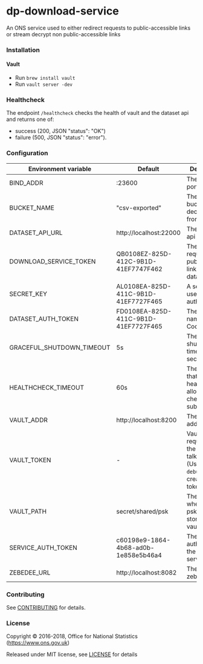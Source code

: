 # dp-download-service

An ONS service used to either redirect requests to public-accessible links or stream decrypt non public-accessible links

### Installation

#### Vault

- Run `brew install vault`
- Run `vault server -dev`

### Healthcheck

The endpoint `/healthcheck` checks the health of vault and the dataset api and returns one of:

- success (200, JSON "status": "OK")
- failure (500, JSON "status": "error").

### Configuration

| Environment variable       | Default                                     | Description
| -------------------------- | --------------------------------------------| -----------
| BIND_ADDR                  | :23600                                      | The host and port to bind to
| BUCKET_NAME                | "csv-exported"                              | The s3 bucket to decrypt files from
| DATASET_API_URL            | http://localhost:22000                      | The dataset api url
| DOWNLOAD_SERVICE_TOKEN     | QB0108EZ-825D-412C-9B1D-41EF7747F462        | The token to request public/private links from dataset api
| SECRET_KEY                 | AL0108EA-825D-411C-9B1D-41EF7727F465        | A secret key used authentication
| DATASET_AUTH_TOKEN         | FD0108EA-825D-411C-9B1D-41EF7727F465        | The host name for the CodeList API
| GRACEFUL_SHUTDOWN_TIMEOUT  | 5s                                          | The graceful shutdown timeout in seconds
| HEALTHCHECK_TIMEOUT        | 60s                                         | The timeout that the healthcheck allows for checked subsystems
| VAULT_ADDR                 | http://localhost:8200                       | The vault address
| VAULT_TOKEN                | -                                           | Vault token required for the client to talk to vault. (Use `make debug` to create a vault token)
| VAULT_PATH                 | secret/shared/psk                           | The path where the psks will be stored in for vault
| SERVICE_AUTH_TOKEN         | c60198e9-1864-4b68-ad0b-1e858e5b46a4 | The service auth token for the download service
| ZEBEDEE_URL                | http://localhost:8082                       | The URL for zebedee

### Contributing

See [CONTRIBUTING](CONTRIBUTING.md) for details.

### License

Copyright © 2016-2018, Office for National Statistics (https://www.ons.gov.uk)

Released under MIT license, see [LICENSE](LICENSE.md) for details